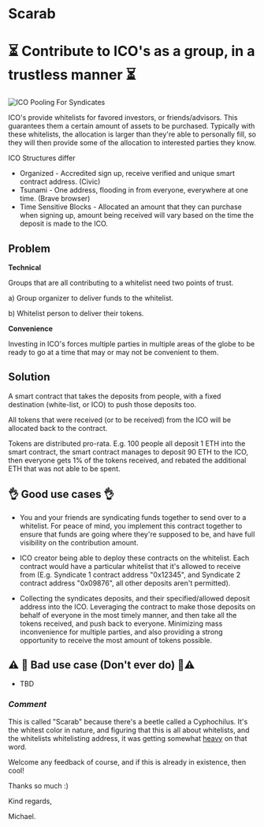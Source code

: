 # Scarab

#  ⏳ Contribute to ICO's as a group, in a trustless manner ⏳

![ICO Pooling For Syndicates](https://wiki.thm.de/w/images/7/7f/Profil.png)

ICO's provide whitelists for favored investors, or friends/advisors. This guarantees them a certain amount of assets to be purchased. Typically with these whitelists, the allocation is larger than they're able to personally fill, so they will then provide some of the allocation to interested parties they know.

ICO Structures differ
- Organized - Accredited sign up, receive verified and unique smart contract address. (Civic)
- Tsunami - One address, flooding in from everyone, everywhere at one time. (Brave browser)
- Time Sensitive Blocks - Allocated an amount that they can purchase when signing up, amount being received will vary based on the time the deposit is made to the ICO.

## Problem

**Technical** 

Groups that are all contributing to a whitelist need two points of trust.

  a) Group organizer to deliver funds to the whitelist.
  
  b) Whitelist person to deliver their tokens.
  
**Convenience**

Investing in ICO's forces multiple parties in multiple areas of the globe to be ready to go at a time that may or may not be convenient to them.


## Solution

A smart contract that takes the deposits from people, with a fixed destination (white-list, or ICO) to push those deposits too.

All tokens that were received (or to be received) from the ICO will be allocated back to the contract.

Tokens are distributed pro-rata. E.g. 100 people all deposit 1 ETH into the smart contract, the smart contract manages to deposit 90 ETH to the ICO, then everyone gets 1% of the tokens received, and rebated the additional ETH that was not able to be spent.
 

## 👌 **Good use cases** 👌 
- You and your friends are syndicating funds together to send over to a whitelist. For peace of mind, you implement this contract together to ensure that funds are going where they're supposed to be, and have full visibility on the contribution amount.

- ICO creator being able to deploy these contracts on the whitelist. Each contract would have a particular whitelist that it's allowed to receive from (E.g. Syndicate 1 contract address "0x12345", and Syndicate 2 contract address "0x09876", all other deposits aren't permitted).

- Collecting the syndicates deposits, and their specified/allowed deposit address into the ICO. Leveraging the contract to make those deposits on behalf of everyone in the most timely manner, and then take all the tokens received, and push back to everyone. Minimizing mass inconvenience for multiple parties, and also providing a strong opportunity to receive the most amount of tokens possible.

## ⚠️ 🚨 **Bad use case (Don't ever do)** 🚨⚠️

- TBD

### *Comment*

This is called "Scarab" because there's a beetle called a Cyphochilus. It's the whitest color in nature, and figuring that this is all about whitelists, and the whitelists whitelisting address, it was getting somewhat [heavy](https://imgur.com/xoNEXkT) on that word.

Welcome any feedback of course, and if this is already in existence, then cool! 

Thanks so much :)

Kind regards,

Michael.

